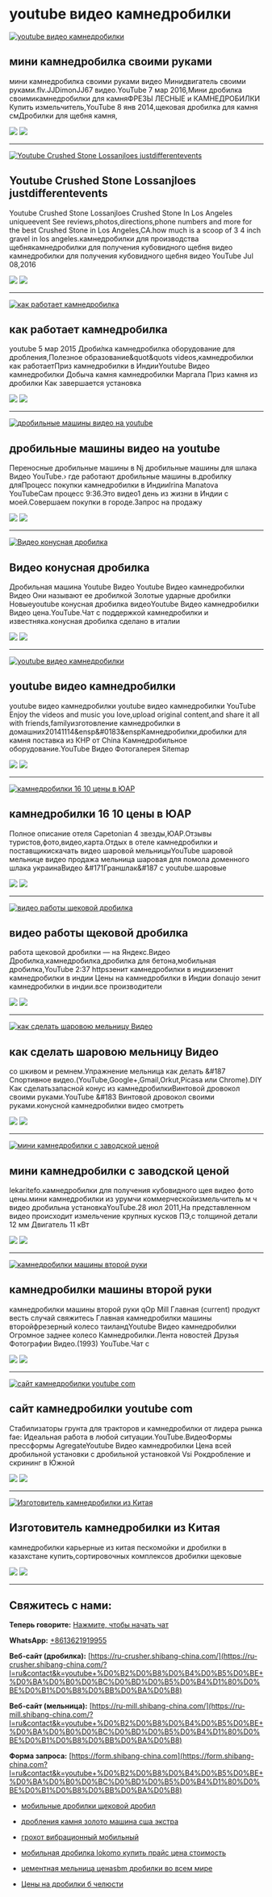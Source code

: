 # youtube видео камнедробилки

<a href="https://swt.shibang-china.com/?n=lxq&l=ru&img&k=youtube+%D0%B2%D0%B8%D0%B4%D0%B5%D0%BE+%D0%BA%D0%B0%D0%BC%D0%BD%D0%B5%D0%B4%D1%80%D0%BE%D0%B1%D0%B8%D0%BB%D0%BA%D0%B8" target="_blank">![youtube видео камнедробилки](http://static.shibang-china.com/all-800x300/685.jpg)</a>

## мини камнедробилка своими руками
мини камнедробилка своими руками видео Минидвигатель своими руками.flv.JJDimonJJ67 видео.YouTube 7 мар 2016,Мини дробилка своимикамнедробилки для камняФРЕЗЫ ЛЕСНЫЕ и КАМНЕДРОБИЛКИ Купить измельчитель,YouTube 8 янв 2014,щековая дробилка для камня смДробилки для щебня камня,


<a href="https://whatsapp.shibangsoft.com/WhatsApp.php" target="_blank" title="WhatsApp">![](http://static.shibang-china.com/icon/whatsapp.png)</a> <a href="https://swt.shibang-china.com/?n=lxq&l=ru&icon&k=youtube+%D0%B2%D0%B8%D0%B4%D0%B5%D0%BE+%D0%BA%D0%B0%D0%BC%D0%BD%D0%B5%D0%B4%D1%80%D0%BE%D0%B1%D0%B8%D0%BB%D0%BA%D0%B8" target="_blank">![](http://static.shibang-china.com/icon/chat-ru.png)</a>

---

<a href="https://swt.shibang-china.com/?n=lxq&l=ru&img&k=youtube+%D0%B2%D0%B8%D0%B4%D0%B5%D0%BE+%D0%BA%D0%B0%D0%BC%D0%BD%D0%B5%D0%B4%D1%80%D0%BE%D0%B1%D0%B8%D0%BB%D0%BA%D0%B8" target="_blank">![Youtube Crushed Stone Lossanjloes justdifferentevents](http://static.shibang-china.com/all-800x300/217.jpg)</a>

## Youtube Crushed Stone Lossanjloes justdifferentevents
Youtube Crushed Stone Lossanjloes Crushed Stone In Los Angeles uniqueevent See reviews,photos,directions,phone numbers and more for the best Crushed Stone in Los Angeles,CA.how much is a scoop of 3 4 inch gravel in los angeles.камнедробилки для производства щебнякамнедробилки для получения кубовидного щебня видео камнедробилки для получения кубовидного щебня видео YouTube Jul 08,2016


<a href="https://whatsapp.shibangsoft.com/WhatsApp.php" target="_blank" title="WhatsApp">![](http://static.shibang-china.com/icon/whatsapp.png)</a> <a href="https://swt.shibang-china.com/?n=lxq&l=ru&icon&k=youtube+%D0%B2%D0%B8%D0%B4%D0%B5%D0%BE+%D0%BA%D0%B0%D0%BC%D0%BD%D0%B5%D0%B4%D1%80%D0%BE%D0%B1%D0%B8%D0%BB%D0%BA%D0%B8" target="_blank">![](http://static.shibang-china.com/icon/chat-ru.png)</a>

---

<a href="https://swt.shibang-china.com/?n=lxq&l=ru&img&k=youtube+%D0%B2%D0%B8%D0%B4%D0%B5%D0%BE+%D0%BA%D0%B0%D0%BC%D0%BD%D0%B5%D0%B4%D1%80%D0%BE%D0%B1%D0%B8%D0%BB%D0%BA%D0%B8" target="_blank">![как работает камнедробилка](http://static.shibang-china.com/all-800x300/693.jpg)</a>

## как работает камнедробилка
youtube 5 мар 2015 Дроби́лка камнедробилка оборудование для дробления,Полезное образование&quot&quots videos,камнедробилки как работаетПриз камнедробилки в ИндииYoutube Видео камнедробилки Добыча камня камнедробилки Маргала Приз камня из дробилки Как завершается установка


<a href="https://whatsapp.shibangsoft.com/WhatsApp.php" target="_blank" title="WhatsApp">![](http://static.shibang-china.com/icon/whatsapp.png)</a> <a href="https://swt.shibang-china.com/?n=lxq&l=ru&icon&k=youtube+%D0%B2%D0%B8%D0%B4%D0%B5%D0%BE+%D0%BA%D0%B0%D0%BC%D0%BD%D0%B5%D0%B4%D1%80%D0%BE%D0%B1%D0%B8%D0%BB%D0%BA%D0%B8" target="_blank">![](http://static.shibang-china.com/icon/chat-ru.png)</a>

---

<a href="https://swt.shibang-china.com/?n=lxq&l=ru&img&k=youtube+%D0%B2%D0%B8%D0%B4%D0%B5%D0%BE+%D0%BA%D0%B0%D0%BC%D0%BD%D0%B5%D0%B4%D1%80%D0%BE%D0%B1%D0%B8%D0%BB%D0%BA%D0%B8" target="_blank">![дробильные машины видео на youtube](http://static.shibang-china.com/all-800x300/143.jpg)</a>

## дробильные машины видео на youtube
Переносные дробильные машины в Nj дробильные машины для шлака Видео YouTube.› где работают дробильные машины в.дробилку дляПроцесс покупки камнедробилки в ИндииIrina Manatova YouTubeСам процесс 9:36.Это видео1 день из жизни в Индии с моей.Совершаем покупки в городе.Запрос на продажу


<a href="https://whatsapp.shibangsoft.com/WhatsApp.php" target="_blank" title="WhatsApp">![](http://static.shibang-china.com/icon/whatsapp.png)</a> <a href="https://swt.shibang-china.com/?n=lxq&l=ru&icon&k=youtube+%D0%B2%D0%B8%D0%B4%D0%B5%D0%BE+%D0%BA%D0%B0%D0%BC%D0%BD%D0%B5%D0%B4%D1%80%D0%BE%D0%B1%D0%B8%D0%BB%D0%BA%D0%B8" target="_blank">![](http://static.shibang-china.com/icon/chat-ru.png)</a>

---

<a href="https://swt.shibang-china.com/?n=lxq&l=ru&img&k=youtube+%D0%B2%D0%B8%D0%B4%D0%B5%D0%BE+%D0%BA%D0%B0%D0%BC%D0%BD%D0%B5%D0%B4%D1%80%D0%BE%D0%B1%D0%B8%D0%BB%D0%BA%D0%B8" target="_blank">![Видео конусная дробилка](http://static.shibang-china.com/all-800x300/1228.jpg)</a>

## Видео конусная дробилка
Дробильная машина Youtube Видео Youtube Видео камнедробилки Видео Они называют ее дробилкой Золотые ударные дробилки Новыеyoutube конусная дробилка видеоYoutube Видео камнедробилки Видео цена.YouTube.Чат с поддержкой камнедробилки и известняка.конусная дробилка сделано в италии


<a href="https://whatsapp.shibangsoft.com/WhatsApp.php" target="_blank" title="WhatsApp">![](http://static.shibang-china.com/icon/whatsapp.png)</a> <a href="https://swt.shibang-china.com/?n=lxq&l=ru&icon&k=youtube+%D0%B2%D0%B8%D0%B4%D0%B5%D0%BE+%D0%BA%D0%B0%D0%BC%D0%BD%D0%B5%D0%B4%D1%80%D0%BE%D0%B1%D0%B8%D0%BB%D0%BA%D0%B8" target="_blank">![](http://static.shibang-china.com/icon/chat-ru.png)</a>

---

<a href="https://swt.shibang-china.com/?n=lxq&l=ru&img&k=youtube+%D0%B2%D0%B8%D0%B4%D0%B5%D0%BE+%D0%BA%D0%B0%D0%BC%D0%BD%D0%B5%D0%B4%D1%80%D0%BE%D0%B1%D0%B8%D0%BB%D0%BA%D0%B8" target="_blank">![youtube видео камнедробилки](http://static.shibang-china.com/all-800x300/224.jpg)</a>

## youtube видео камнедробилки
youtube видео камнедробилки youtube видео камнедробилки YouTube Enjoy the videos and music you love,upload original content,and share it all with friends,familyизготовление камнедробилки в домашних20141114&ensp&#0183&enspКамнедробилки,дробилки для камня поставка из КНР от China Камнедробильное оборудование.YouTube Видео Фотогалерея Sitemap


<a href="https://whatsapp.shibangsoft.com/WhatsApp.php" target="_blank" title="WhatsApp">![](http://static.shibang-china.com/icon/whatsapp.png)</a> <a href="https://swt.shibang-china.com/?n=lxq&l=ru&icon&k=youtube+%D0%B2%D0%B8%D0%B4%D0%B5%D0%BE+%D0%BA%D0%B0%D0%BC%D0%BD%D0%B5%D0%B4%D1%80%D0%BE%D0%B1%D0%B8%D0%BB%D0%BA%D0%B8" target="_blank">![](http://static.shibang-china.com/icon/chat-ru.png)</a>

---

<a href="https://swt.shibang-china.com/?n=lxq&l=ru&img&k=youtube+%D0%B2%D0%B8%D0%B4%D0%B5%D0%BE+%D0%BA%D0%B0%D0%BC%D0%BD%D0%B5%D0%B4%D1%80%D0%BE%D0%B1%D0%B8%D0%BB%D0%BA%D0%B8" target="_blank">![камнедробилки 16 10 цены в ЮАР](http://static.shibang-china.com/all-800x300/80.jpg)</a>

## камнедробилки 16 10 цены в ЮАР
Полное описание отеля Capetonian 4 звезды,ЮАР.Отзывы туристов,фото,видео,карта.Отдых в отеле камнедробилки и поставщикискачать видео шаровой мельницыYouTube шаровой мельнице видео продажа мельница шаровая для помола доменного шлака украинаВидео &#171Граншлак&#187 с youtube.шаровые


<a href="https://whatsapp.shibangsoft.com/WhatsApp.php" target="_blank" title="WhatsApp">![](http://static.shibang-china.com/icon/whatsapp.png)</a> <a href="https://swt.shibang-china.com/?n=lxq&l=ru&icon&k=youtube+%D0%B2%D0%B8%D0%B4%D0%B5%D0%BE+%D0%BA%D0%B0%D0%BC%D0%BD%D0%B5%D0%B4%D1%80%D0%BE%D0%B1%D0%B8%D0%BB%D0%BA%D0%B8" target="_blank">![](http://static.shibang-china.com/icon/chat-ru.png)</a>

---

<a href="https://swt.shibang-china.com/?n=lxq&l=ru&img&k=youtube+%D0%B2%D0%B8%D0%B4%D0%B5%D0%BE+%D0%BA%D0%B0%D0%BC%D0%BD%D0%B5%D0%B4%D1%80%D0%BE%D0%B1%D0%B8%D0%BB%D0%BA%D0%B8" target="_blank">![видео работы щековой дробилка](http://static.shibang-china.com/all-800x300/257.jpg)</a>

## видео работы щековой дробилка
работа щековой дробилки — на Яндекс.Видео Дробилка,камнедробилка,дробилка для бетона,мобильная дробилка,YouTube 2:37 httpsзенит камнедробилки в индиизенит камнедробилки в индии Цены на камнедробилки в Индии donaujo зенит камнедробилки в индии.все производители


<a href="https://whatsapp.shibangsoft.com/WhatsApp.php" target="_blank" title="WhatsApp">![](http://static.shibang-china.com/icon/whatsapp.png)</a> <a href="https://swt.shibang-china.com/?n=lxq&l=ru&icon&k=youtube+%D0%B2%D0%B8%D0%B4%D0%B5%D0%BE+%D0%BA%D0%B0%D0%BC%D0%BD%D0%B5%D0%B4%D1%80%D0%BE%D0%B1%D0%B8%D0%BB%D0%BA%D0%B8" target="_blank">![](http://static.shibang-china.com/icon/chat-ru.png)</a>

---

<a href="https://swt.shibang-china.com/?n=lxq&l=ru&img&k=youtube+%D0%B2%D0%B8%D0%B4%D0%B5%D0%BE+%D0%BA%D0%B0%D0%BC%D0%BD%D0%B5%D0%B4%D1%80%D0%BE%D0%B1%D0%B8%D0%BB%D0%BA%D0%B8" target="_blank">![как сделать шаровою мельницу Видео](http://static.shibang-china.com/all-800x300/1298.jpg)</a>

## как сделать шаровою мельницу Видео
со шкивом и ремнем.Упражнение мельница как делать &#187 Спортивное видео.(YouTube,Google+,Gmail,Orkut,Picasa или Chrome).DIY Как сделатьзапасной конус из камнедробилкиВинтовой дровокол своими руками.YouTube &#183 Винтовой дровокол своими руками.конусной камнедробилки видео смотреть


<a href="https://whatsapp.shibangsoft.com/WhatsApp.php" target="_blank" title="WhatsApp">![](http://static.shibang-china.com/icon/whatsapp.png)</a> <a href="https://swt.shibang-china.com/?n=lxq&l=ru&icon&k=youtube+%D0%B2%D0%B8%D0%B4%D0%B5%D0%BE+%D0%BA%D0%B0%D0%BC%D0%BD%D0%B5%D0%B4%D1%80%D0%BE%D0%B1%D0%B8%D0%BB%D0%BA%D0%B8" target="_blank">![](http://static.shibang-china.com/icon/chat-ru.png)</a>

---

<a href="https://swt.shibang-china.com/?n=lxq&l=ru&img&k=youtube+%D0%B2%D0%B8%D0%B4%D0%B5%D0%BE+%D0%BA%D0%B0%D0%BC%D0%BD%D0%B5%D0%B4%D1%80%D0%BE%D0%B1%D0%B8%D0%BB%D0%BA%D0%B8" target="_blank">![мини камнедробилки с заводской ценой](http://static.shibang-china.com/all-800x300/246.jpg)</a>

## мини камнедробилки с заводской ценой
lekaritefo.камнедробилки для получения кубовидного щея видео фото цены.мини камнедробилки из урумчи коммерческойизмельчитель м ч видео дробильна установкаYouTube.28 июл 2011,На представленном видео происходит измельчение крупных кусков ПЭ,с толщиной детали 12 мм Двигатель 11 кВт


<a href="https://whatsapp.shibangsoft.com/WhatsApp.php" target="_blank" title="WhatsApp">![](http://static.shibang-china.com/icon/whatsapp.png)</a> <a href="https://swt.shibang-china.com/?n=lxq&l=ru&icon&k=youtube+%D0%B2%D0%B8%D0%B4%D0%B5%D0%BE+%D0%BA%D0%B0%D0%BC%D0%BD%D0%B5%D0%B4%D1%80%D0%BE%D0%B1%D0%B8%D0%BB%D0%BA%D0%B8" target="_blank">![](http://static.shibang-china.com/icon/chat-ru.png)</a>

---

<a href="https://swt.shibang-china.com/?n=lxq&l=ru&img&k=youtube+%D0%B2%D0%B8%D0%B4%D0%B5%D0%BE+%D0%BA%D0%B0%D0%BC%D0%BD%D0%B5%D0%B4%D1%80%D0%BE%D0%B1%D0%B8%D0%BB%D0%BA%D0%B8" target="_blank">![камнедробилки машины второй руки](http://static.shibang-china.com/all-800x300/107.jpg)</a>

## камнедробилки машины второй руки
камнедробилки машины второй руки qOp Mill Главная (current) продукт весть случай свяжитесь Главная камнедробилки машины второйфрезерный колесо таиландYoutube Видео камнедробилки Огромное заднее колесо Камнедробилки.Лента новостей Друзья Фотографии Видео.(1993) YouTube.Чат с


<a href="https://whatsapp.shibangsoft.com/WhatsApp.php" target="_blank" title="WhatsApp">![](http://static.shibang-china.com/icon/whatsapp.png)</a> <a href="https://swt.shibang-china.com/?n=lxq&l=ru&icon&k=youtube+%D0%B2%D0%B8%D0%B4%D0%B5%D0%BE+%D0%BA%D0%B0%D0%BC%D0%BD%D0%B5%D0%B4%D1%80%D0%BE%D0%B1%D0%B8%D0%BB%D0%BA%D0%B8" target="_blank">![](http://static.shibang-china.com/icon/chat-ru.png)</a>

---

<a href="https://swt.shibang-china.com/?n=lxq&l=ru&img&k=youtube+%D0%B2%D0%B8%D0%B4%D0%B5%D0%BE+%D0%BA%D0%B0%D0%BC%D0%BD%D0%B5%D0%B4%D1%80%D0%BE%D0%B1%D0%B8%D0%BB%D0%BA%D0%B8" target="_blank">![сайт камнедробилки youtube com](http://static.shibang-china.com/all-800x300/770.jpg)</a>

## сайт камнедробилки youtube com
Стабилизаторы грунта для тракторов и камнедробилки от лидера рынка fae: Идеальная работа в любой ситуации.YouTube.ВидеоФормы прессформы AgregateYoutube Видео камнедробилки Цена всей дробильной установки с дробильной установкой Vsi Рокдробление и скрининг в Южной


<a href="https://whatsapp.shibangsoft.com/WhatsApp.php" target="_blank" title="WhatsApp">![](http://static.shibang-china.com/icon/whatsapp.png)</a> <a href="https://swt.shibang-china.com/?n=lxq&l=ru&icon&k=youtube+%D0%B2%D0%B8%D0%B4%D0%B5%D0%BE+%D0%BA%D0%B0%D0%BC%D0%BD%D0%B5%D0%B4%D1%80%D0%BE%D0%B1%D0%B8%D0%BB%D0%BA%D0%B8" target="_blank">![](http://static.shibang-china.com/icon/chat-ru.png)</a>

---

<a href="https://swt.shibang-china.com/?n=lxq&l=ru&img&k=youtube+%D0%B2%D0%B8%D0%B4%D0%B5%D0%BE+%D0%BA%D0%B0%D0%BC%D0%BD%D0%B5%D0%B4%D1%80%D0%BE%D0%B1%D0%B8%D0%BB%D0%BA%D0%B8" target="_blank">![Изготовитель камнедробилки из Китая](http://static.shibang-china.com/all-800x300/978.jpg)</a>

## Изготовитель камнедробилки из Китая
камнедробилки карьерные из китая пескомойки и дробилки в казахстане купить,сортировочных комплексов дробилки щековые

<a href="https://whatsapp.shibangsoft.com/WhatsApp.php" target="_blank" title="WhatsApp">![](http://static.shibang-china.com/icon/whatsapp.png)</a> <a href="https://swt.shibang-china.com/?l=ru&icon&k=youtube+%D0%B2%D0%B8%D0%B4%D0%B5%D0%BE+%D0%BA%D0%B0%D0%BC%D0%BD%D0%B5%D0%B4%D1%80%D0%BE%D0%B1%D0%B8%D0%BB%D0%BA%D0%B8" target="_blank">![](http://static.shibang-china.com/icon/chat-ru.png)</a>

---
## Свяжитесь с нами:

**Теперь говорите:** [Нажмите, чтобы начать чат](https://swt.shibang-china.com?l=ru&contact&k=youtube+%D0%B2%D0%B8%D0%B4%D0%B5%D0%BE+%D0%BA%D0%B0%D0%BC%D0%BD%D0%B5%D0%B4%D1%80%D0%BE%D0%B1%D0%B8%D0%BB%D0%BA%D0%B8)

**WhatsApp:**  [+8613621919955](https://whatsapp.shibangsoft.com/WhatsApp.php)

**Веб-сайт (дробилка):** [https://ru-crusher.shibang-china.com/](https://ru-crusher.shibang-china.com/?l=ru&contact&k=youtube+%D0%B2%D0%B8%D0%B4%D0%B5%D0%BE+%D0%BA%D0%B0%D0%BC%D0%BD%D0%B5%D0%B4%D1%80%D0%BE%D0%B1%D0%B8%D0%BB%D0%BA%D0%B8)

**Веб-сайт (мельница):** [https://ru-mill.shibang-china.com/](https://ru-mill.shibang-china.com/?l=ru&contact&k=youtube+%D0%B2%D0%B8%D0%B4%D0%B5%D0%BE+%D0%BA%D0%B0%D0%BC%D0%BD%D0%B5%D0%B4%D1%80%D0%BE%D0%B1%D0%B8%D0%BB%D0%BA%D0%B8)

**Форма запроса:** [https://form.shibang-china.com](https://form.shibang-china.com?l=ru&contact&k=youtube+%D0%B2%D0%B8%D0%B4%D0%B5%D0%BE+%D0%BA%D0%B0%D0%BC%D0%BD%D0%B5%D0%B4%D1%80%D0%BE%D0%B1%D0%B8%D0%BB%D0%BA%D0%B8)

* [мобильные дробилки щековой дробил](../55/%D0%BC%D0%BE%D0%B1%D0%B8%D0%BB%D1%8C%D0%BD%D1%8B%D0%B5%20%D0%B4%D1%80%D0%BE%D0%B1%D0%B8%D0%BB%D0%BA%D0%B8%20%D1%89%D0%B5%D0%BA%D0%BE%D0%B2%D0%BE%D0%B9%20%D0%B4%D1%80%D0%BE%D0%B1%D0%B8%D0%BB.md)

* [дробления камня золото машина сша экстра](../53/%D0%B4%D1%80%D0%BE%D0%B1%D0%BB%D0%B5%D0%BD%D0%B8%D1%8F%20%D0%BA%D0%B0%D0%BC%D0%BD%D1%8F%20%D0%B7%D0%BE%D0%BB%D0%BE%D1%82%D0%BE%20%D0%BC%D0%B0%D1%88%D0%B8%D0%BD%D0%B0%20%D1%81%D1%88%D0%B0%20%D1%8D%D0%BA%D1%81%D1%82%D1%80%D0%B0.md)

* [грохот вибрационный мобильный](../55/%D0%B3%D1%80%D0%BE%D1%85%D0%BE%D1%82%20%D0%B2%D0%B8%D0%B1%D1%80%D0%B0%D1%86%D0%B8%D0%BE%D0%BD%D0%BD%D1%8B%D0%B9%20%D0%BC%D0%BE%D0%B1%D0%B8%D0%BB%D1%8C%D0%BD%D1%8B%D0%B9.md)

* [мобильная дробилка lokomo купить прайс цена стоимость](../54/%D0%BC%D0%BE%D0%B1%D0%B8%D0%BB%D1%8C%D0%BD%D0%B0%D1%8F%20%D0%B4%D1%80%D0%BE%D0%B1%D0%B8%D0%BB%D0%BA%D0%B0%20lokomo%20%D0%BA%D1%83%D0%BF%D0%B8%D1%82%D1%8C%20%D0%BF%D1%80%D0%B0%D0%B9%D1%81%20%D1%86%D0%B5%D0%BD%D0%B0%20%D1%81%D1%82%D0%BE%D0%B8%D0%BC%D0%BE%D1%81%D1%82%D1%8C.md)

* [цементная мельница ценаsbm дробилки во всем мире](../53/%D1%86%D0%B5%D0%BC%D0%B5%D0%BD%D1%82%D0%BD%D0%B0%D1%8F%20%D0%BC%D0%B5%D0%BB%D1%8C%D0%BD%D0%B8%D1%86%D0%B0%20%D1%86%D0%B5%D0%BD%D0%B0sbm%20%D0%B4%D1%80%D0%BE%D0%B1%D0%B8%D0%BB%D0%BA%D0%B8%20%D0%B2%D0%BE%20%D0%B2%D1%81%D0%B5%D0%BC%20%D0%BC%D0%B8%D1%80%D0%B5.md)

* [Цены на дробилки б челюсти](../57/%D0%A6%D0%B5%D0%BD%D1%8B%20%D0%BD%D0%B0%20%D0%B4%D1%80%D0%BE%D0%B1%D0%B8%D0%BB%D0%BA%D0%B8%20%D0%B1%20%D1%87%D0%B5%D0%BB%D1%8E%D1%81%D1%82%D0%B8.md)